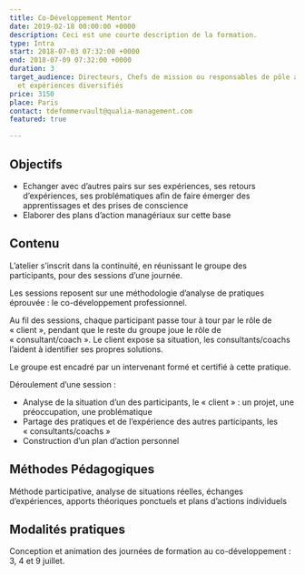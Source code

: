 ```yaml
---
title: Co-Développement Mentor
date: 2019-02-18 00:00:00 +0000
description: Ceci est une courte description de la formation.
type: Intra
start: 2018-07-03 07:32:00 +0000
end: 2018-07-09 07:32:00 +0000
duration: 3
target_audience: Directeurs, Chefs de mission ou responsables de pôle aux profils
  et expériences diversifiés
price: 3150
place: Paris
contact: tdefommervault@qualia-management.com
featured: true

---
```

## Objectifs

- Echanger avec d’autres pairs sur ses expériences, ses retours d’expériences, ses problématiques afin de faire émerger des apprentissages et des prises de conscience
- Elaborer des plans d’action managériaux sur cette base

## Contenu

L’atelier s’inscrit dans la continuité, en réunissant le groupe des participants, pour des sessions d’une journée.

Les sessions reposent sur une méthodologie d’analyse de pratiques éprouvée : le co-développement professionnel.

Au fil des sessions, chaque participant passe tour à tour par le rôle de « client », pendant que le reste du groupe joue le rôle de « consultant/coach ».
Le client expose sa situation, les consultants/coachs l’aident à identifier ses
propres solutions.

Le groupe est encadré par un intervenant formé et certifié à cette pratique.

Déroulement d’une session :

- Analyse de la situation d’un des participants, le « client » : un projet, une préoccupation, une problématique
- Partage des pratiques et de l’expérience des autres participants, les « consultants/coachs »
- Construction d’un plan d’action personnel

## Méthodes Pédagogiques

Méthode participative, analyse de situations réelles, échanges d’expériences, apports théoriques ponctuels et plans d’actions individuels

## Modalités pratiques

Conception et animation des journées de formation au co-développement : 3, 4 et 9 juillet.